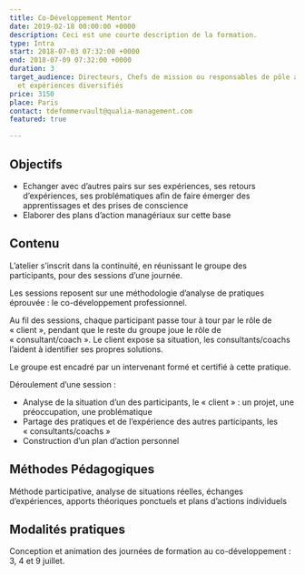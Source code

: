 ```yaml
---
title: Co-Développement Mentor
date: 2019-02-18 00:00:00 +0000
description: Ceci est une courte description de la formation.
type: Intra
start: 2018-07-03 07:32:00 +0000
end: 2018-07-09 07:32:00 +0000
duration: 3
target_audience: Directeurs, Chefs de mission ou responsables de pôle aux profils
  et expériences diversifiés
price: 3150
place: Paris
contact: tdefommervault@qualia-management.com
featured: true

---
```

## Objectifs

- Echanger avec d’autres pairs sur ses expériences, ses retours d’expériences, ses problématiques afin de faire émerger des apprentissages et des prises de conscience
- Elaborer des plans d’action managériaux sur cette base

## Contenu

L’atelier s’inscrit dans la continuité, en réunissant le groupe des participants, pour des sessions d’une journée.

Les sessions reposent sur une méthodologie d’analyse de pratiques éprouvée : le co-développement professionnel.

Au fil des sessions, chaque participant passe tour à tour par le rôle de « client », pendant que le reste du groupe joue le rôle de « consultant/coach ».
Le client expose sa situation, les consultants/coachs l’aident à identifier ses
propres solutions.

Le groupe est encadré par un intervenant formé et certifié à cette pratique.

Déroulement d’une session :

- Analyse de la situation d’un des participants, le « client » : un projet, une préoccupation, une problématique
- Partage des pratiques et de l’expérience des autres participants, les « consultants/coachs »
- Construction d’un plan d’action personnel

## Méthodes Pédagogiques

Méthode participative, analyse de situations réelles, échanges d’expériences, apports théoriques ponctuels et plans d’actions individuels

## Modalités pratiques

Conception et animation des journées de formation au co-développement : 3, 4 et 9 juillet.